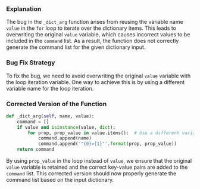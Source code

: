 ### Explanation
The bug in the `_dict_arg` function arises from reusing the variable name `value` in the `for` loop to iterate over the dictionary items. This leads to overwriting the original `value` variable, which causes incorrect values to be included in the `command` list. As a result, the function does not correctly generate the command list for the given dictionary input.

### Bug Fix Strategy
To fix the bug, we need to avoid overwriting the original `value` variable with the loop iteration variable. One way to achieve this is by using a different variable name for the loop iteration. 

### Corrected Version of the Function

```python
def _dict_arg(self, name, value):
    command = []
    if value and isinstance(value, dict):
        for prop, prop_value in value.items():  # Use a different variable name, like prop_value, for the loop iteration
            command.append(name)
            command.append('"{0}={1}"'.format(prop, prop_value))
    return command
```

By using `prop_value` in the loop instead of `value`, we ensure that the original `value` variable is retained and the correct key-value pairs are added to the `command` list. This corrected version should now properly generate the command list based on the input dictionary.